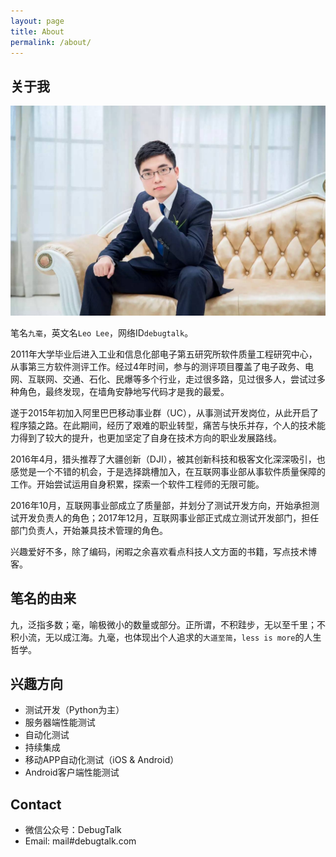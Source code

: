 ```yaml
---
layout: page
title: About
permalink: /about/
---
```


## 关于我

![](/images/myPhoto.jpg)

笔名`九毫`，英文名`Leo Lee`，网络ID`debugtalk`。

2011年大学毕业后进入工业和信息化部电子第五研究所软件质量工程研究中心，从事第三方软件测评工作。经过4年时间，参与的测评项目覆盖了电子政务、电网、互联网、交通、石化、民爆等多个行业，走过很多路，见过很多人，尝试过多种角色，最终发现，在墙角安静地写代码才是我的最爱。

遂于2015年初加入阿里巴巴移动事业群（UC），从事测试开发岗位，从此开启了程序猿之路。在此期间，经历了艰难的职业转型，痛苦与快乐并存，个人的技术能力得到了较大的提升，也更加坚定了自身在技术方向的职业发展路线。

2016年4月，猎头推荐了大疆创新（DJI），被其创新科技和极客文化深深吸引，也感觉是一个不错的机会，于是选择跳槽加入，在互联网事业部从事软件质量保障的工作。开始尝试运用自身积累，探索一个软件工程师的无限可能。

2016年10月，互联网事业部成立了质量部，并划分了测试开发方向，开始承担测试开发负责人的角色；2017年12月，互联网事业部正式成立测试开发部门，担任部门负责人，开始兼具技术管理的角色。

兴趣爱好不多，除了编码，闲暇之余喜欢看点科技人文方面的书籍，写点技术博客。

## 笔名的由来

九，泛指多数；毫，喻极微小的数量或部分。正所谓，不积跬步，无以至千里；不积小流，无以成江海。九毫，也体现出个人追求的`大道至简`，`less is more`的人生哲学。

## 兴趣方向

- 测试开发（Python为主）
- 服务器端性能测试
- 自动化测试
- 持续集成
- 移动APP自动化测试（iOS & Android）
- Android客户端性能测试

## Contact

- 微信公众号：DebugTalk
- Email: mail#debugtalk.com
